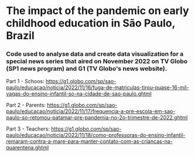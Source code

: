 # The impact of the pandemic on early childhood education in São Paulo, Brazil

### Code used to analyse data and create data visualization for a special news series that aired on November 2022 on TV Globo (SP1 news program) and G1 (TV Globo's news website).

Part 1 - Schoos: https://g1.globo.com/sp/sao-paulo/educacao/noticia/2022/11/16/fuga-de-matriculas-tirou-quase-16-mil-vagas-do-ensino-infantil-so-na-cidade-de-sao-paulo.ghtml

Part 2 - Parents: https://g1.globo.com/sp/sao-paulo/educacao/noticia/2022/11/17/frequencia-a-pre-escola-em-sao-paulo-so-retomou-patamar-pre-pandemia-no-2o-trimestre-de-2022.ghtml

Part 3 - Teachers: https://g1.globo.com/sp/sao-paulo/educacao/noticia/2022/11/18/como-professoras-do-ensino-infantil-remaram-contra-a-mare-para-manter-contato-com-as-criancas-na-quarentena.ghtml
